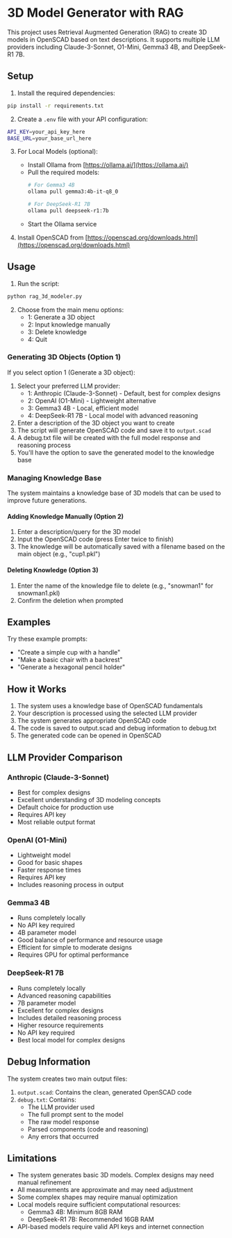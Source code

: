 # 3D Model Generator with RAG

This project uses Retrieval Augmented Generation (RAG) to create 3D models in OpenSCAD based on text descriptions. It supports multiple LLM providers including Claude-3-Sonnet, O1-Mini, Gemma3 4B, and DeepSeek-R1 7B.

## Setup

1. Install the required dependencies:
```bash
pip install -r requirements.txt
```

2. Create a `.env` file with your API configuration:
```bash
API_KEY=your_api_key_here
BASE_URL=your_base_url_here
```

3. For Local Models (optional):
   - Install Ollama from [https://ollama.ai/](https://ollama.ai/)
   - Pull the required models:
     ```bash
     # For Gemma3 4B
     ollama pull gemma3:4b-it-q8_0
     
     # For DeepSeek-R1 7B
     ollama pull deepseek-r1:7b
     ```
   - Start the Ollama service

4. Install OpenSCAD from [https://openscad.org/downloads.html](https://openscad.org/downloads.html)

## Usage

1. Run the script:
```bash
python rag_3d_modeler.py
```

2. Choose from the main menu options:
   - 1: Generate a 3D object
   - 2: Input knowledge manually
   - 3: Delete knowledge
   - 4: Quit

### Generating 3D Objects (Option 1)
If you select option 1 (Generate a 3D object):
1. Select your preferred LLM provider:
   - 1: Anthropic (Claude-3-Sonnet) - Default, best for complex designs
   - 2: OpenAI (O1-Mini) - Lightweight alternative
   - 3: Gemma3 4B - Local, efficient model
   - 4: DeepSeek-R1 7B - Local model with advanced reasoning
2. Enter a description of the 3D object you want to create
3. The script will generate OpenSCAD code and save it to `output.scad`
4. A debug.txt file will be created with the full model response and reasoning process
5. You'll have the option to save the generated model to the knowledge base

### Managing Knowledge Base
The system maintains a knowledge base of 3D models that can be used to improve future generations.

#### Adding Knowledge Manually (Option 2)
1. Enter a description/query for the 3D model
2. Input the OpenSCAD code (press Enter twice to finish)
3. The knowledge will be automatically saved with a filename based on the main object (e.g., "cup1.pkl")

#### Deleting Knowledge (Option 3)
1. Enter the name of the knowledge file to delete (e.g., "snowman1" for snowman1.pkl)
2. Confirm the deletion when prompted

## Examples

Try these example prompts:
- "Create a simple cup with a handle"
- "Make a basic chair with a backrest"
- "Generate a hexagonal pencil holder"

## How it Works

1. The system uses a knowledge base of OpenSCAD fundamentals
2. Your description is processed using the selected LLM provider
3. The system generates appropriate OpenSCAD code
4. The code is saved to output.scad and debug information to debug.txt
5. The generated code can be opened in OpenSCAD

## LLM Provider Comparison

### Anthropic (Claude-3-Sonnet)
- Best for complex designs
- Excellent understanding of 3D modeling concepts
- Default choice for production use
- Requires API key
- Most reliable output format

### OpenAI (O1-Mini)
- Lightweight model
- Good for basic shapes
- Faster response times
- Requires API key
- Includes reasoning process in output

### Gemma3 4B
- Runs completely locally
- No API key required
- 4B parameter model
- Good balance of performance and resource usage
- Efficient for simple to moderate designs
- Requires GPU for optimal performance

### DeepSeek-R1 7B
- Runs completely locally
- Advanced reasoning capabilities
- 7B parameter model
- Excellent for complex designs
- Includes detailed reasoning process
- Higher resource requirements
- No API key required
- Best local model for complex designs

## Debug Information

The system creates two main output files:
1. `output.scad`: Contains the clean, generated OpenSCAD code
2. `debug.txt`: Contains:
   - The LLM provider used
   - The full prompt sent to the model
   - The raw model response
   - Parsed components (code and reasoning)
   - Any errors that occurred

## Limitations

- The system generates basic 3D models. Complex designs may need manual refinement
- All measurements are approximate and may need adjustment
- Some complex shapes may require manual optimization
- Local models require sufficient computational resources:
  - Gemma3 4B: Minimum 8GB RAM
  - DeepSeek-R1 7B: Recommended 16GB RAM
- API-based models require valid API keys and internet connection